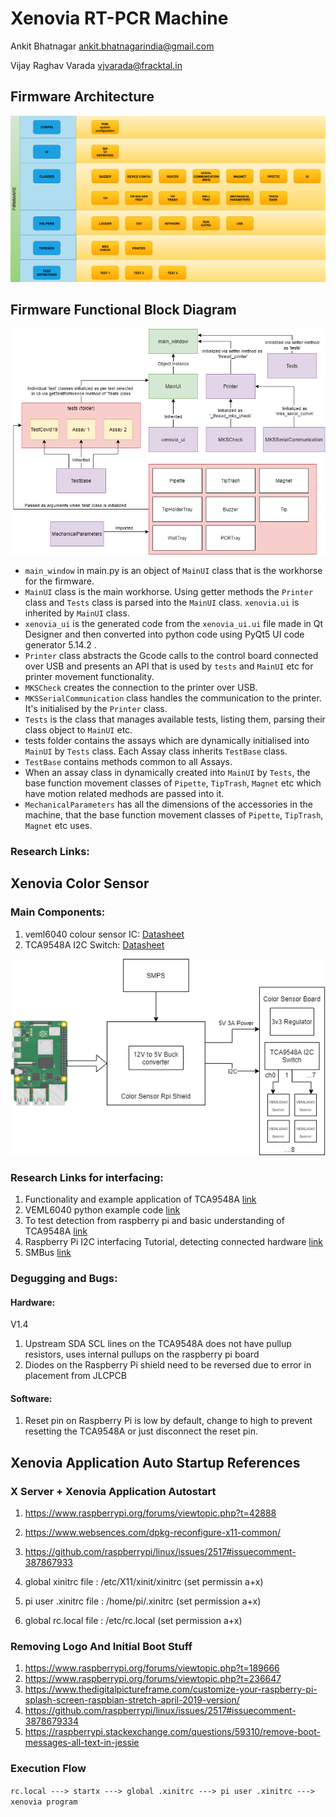 # Xenovia RT-PCR Machine

Ankit Bhatnagar
ankit.bhatnagarindia@gmail.com

Vijay Raghav Varada
vjvarada@fracktal.in

## Firmware Architecture

![alt-text](https://github.com/FracktalWorks/Xenovia-RNA-Extraction-PCR-Machine/blob/master/Doccumentation%20&%20Resources/Firmware%20Structure.png?raw=true "Firmware Architecture")

## Firmware Functional Block Diagram
![alt-text](https://github.com/FracktalWorks/Xenovia-RNA-Extraction-PCR-Machine/blob/master/Doccumentation%20&%20Resources/Code%20Functional%20Block%20Diagram.png?raw=true "Firmware Functional BLock Diagram")

* `main_window` in main.py is an object of `MainUI` class that is the workhorse for the firmware.
* `MainUI` class is the main workhorse. Using getter methods the `Printer` class and `Tests` class is parsed into the `MainUI` class. `xenovia.ui` is inherited by `MainUI` class.
* `xenovia_ui` is the generated code from the `xenovia_ui.ui` file made in Qt Designer and then converted into python code using PyQt5 UI code generator 5.14.2 .
* `Printer` class abstracts the Gcode calls to the control board connected over USB and presents an API that is used by `tests` and `MainUI` etc for printer movement functionality.
* `MKSCheck` creates the connection to the printer over USB.
* `MKSSerialCommunication` class handles the communication to the printer. It's initialised by the `Printer` class.
* `Tests` is the class that manages available tests, listing them, parsing their class object to `MainUI` etc.
* tests folder contains the assays which are dynamically initialised into `MainUI` by `Tests` class. Each Assay class inherits `TestBase` class.
* `TestBase` contains methods common to all Assays.
* When an assay class in dynamically created into `MainUI` by `Tests`, the base function movement classes of `Pipette`, `TipTrash`, `Magnet` etc which have motion related medhods are passed into it.
* `MechanicalParameters` has all the dimensions of the accessories in the machine, that the base function movement classes of `Pipette`, `TipTrash`, `Magnet` etc uses.

### Research Links:


## Xenovia Color Sensor 

### Main Components:
1. veml6040 colour sensor IC:  [Datasheet](https://www.vishay.com/docs/84276/veml6040.pdf)
2. TCA9548A I2C Switch: [Datasheet](https://www.ti.com/lit/ds/symlink/tca9548a.pdf)

![alt-text](https://github.com/FracktalWorks/Xenovia-RNA-Extraction-PCR-Machine/blob/master/Doccumentation%20&%20Resources/Color%20Sensor%20HW%20Block%20Diagram.png?raw=true "Hardware Architecture")

### Research Links for interfacing:
1. Functionality and example application of TCA9548A [link](https://www.hackster.io/tarantula3/tca9548a-i2c-multiplexer-module-with-arduino-and-nodemcu-3d3313)
2. VEML6040 python example code [link](https://www.raspberrypi.org/forums/viewtopic.php?t=263498)
3. To test detection from raspberry pi and basic understanding of TCA9548A [link](https://www.raspberrypi.org/forums/viewtopic.php?t=146416)
4. Raspberry Pi I2C interfacing Tutorial, detecting connected hardware [link](https://learn.adafruit.com/adafruits-raspberry-pi-lesson-4-gpio-setup/configuring-i2c)
5. SMBus [link](http://wiki.erazor-zone.de/wiki:linux:python:smbus:doc)
### Degugging and Bugs:
#### Hardware:
V1.4
1. Upstream SDA SCL lines on the TCA9548A does not have pullup resistors, uses internal pullups on the raspberry pi board
2. Diodes on the Raspberry Pi shield need to be reversed due to error in placement from JLCPCB

#### Software:

1. Reset pin on Raspberry Pi is low by default, change to high to prevent resetting the TCA9548A or just disconnect the reset pin.


## Xenovia Application Auto Startup References

### X Server + Xenovia Application Autostart
1. https://www.raspberrypi.org/forums/viewtopic.php?t=42888
2. https://www.websences.com/dpkg-reconfigure-x11-common/
3. https://github.com/raspberrypi/linux/issues/2517#issuecomment-387867933

1. global xinitrc file : /etc/X11/xinit/xinitrc (set permissin a+x)
2. pi user .xinitrc file : /home/pi/.xinitrc (set permission a+x)
3. global rc.local file : /etc/rc.local (set permission a+x)

### Removing Logo And Initial Boot Stuff

1. https://www.raspberrypi.org/forums/viewtopic.php?t=189666
2. https://www.raspberrypi.org/forums/viewtopic.php?t=236647
3. https://www.thedigitalpictureframe.com/customize-your-raspberry-pi-splash-screen-raspbian-stretch-april-2019-version/
4. https://github.com/raspberrypi/linux/issues/2517#issuecomment-3878679334
5. https://raspberrypi.stackexchange.com/questions/59310/remove-boot-messages-all-text-in-jessie

### Execution Flow
```rc.local ---> startx ---> global .xinitrc ---> pi user .xinitrc ---> xenovia program```
